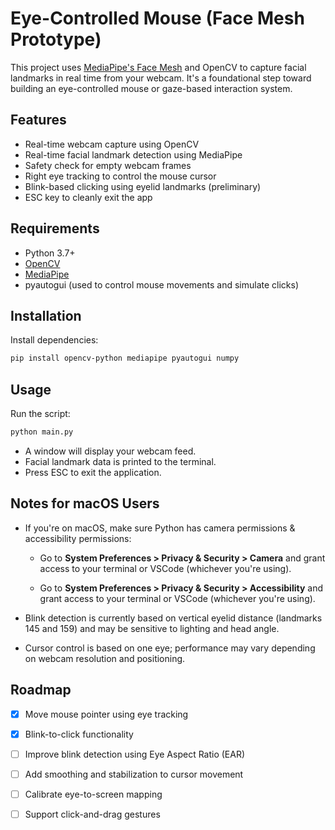 # Eye-Controlled Mouse (Face Mesh Prototype)

This project uses [MediaPipe's Face Mesh](https://google.github.io/mediapipe/solutions/face_mesh) and OpenCV to capture facial landmarks in real time from your webcam. It's a foundational step toward building an eye-controlled mouse or gaze-based interaction system.

## Features

- Real-time webcam capture using OpenCV
- Real-time facial landmark detection using MediaPipe
- Safety check for empty webcam frames
- Right eye tracking to control the mouse cursor
- Blink-based clicking using eyelid landmarks (preliminary)
- ESC key to cleanly exit the app

## Requirements

- Python 3.7+
- [OpenCV](https://pypi.org/project/opencv-python/)
- [MediaPipe](https://pypi.org/project/mediapipe/)
- pyautogui (used to control mouse movements and simulate clicks)

## Installation

Install dependencies:

```bash
pip install opencv-python mediapipe pyautogui numpy
```

## Usage

Run the script:

```bash
python main.py
```

- A window will display your webcam feed.
- Facial landmark data is printed to the terminal.
- Press ESC to exit the application.

## Notes for macOS Users

- If you're on macOS, make sure Python has camera permissions & accessibility permissions:
    - Go to **System Preferences >  Privacy & Security > Camera**
and grant access to your terminal or VSCode (whichever you're using).

    - Go to **System Preferences > Privacy & Security > Accessibility**
and grant access to your terminal or VSCode (whichever you're using).

- Blink detection is currently based on vertical eyelid distance (landmarks 145 and 159) and may be sensitive to lighting and head angle.

- Cursor control is based on one eye; performance may vary depending on webcam resolution and positioning.

## Roadmap

- [x] Move mouse pointer using eye tracking
- [x] Blink-to-click functionality
- [ ] Improve blink detection using Eye Aspect Ratio (EAR)
- [ ] Add smoothing and stabilization to cursor movement
- [ ] Calibrate eye-to-screen mapping
- [ ] Support click-and-drag gestures


